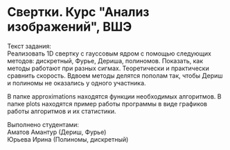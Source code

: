 # Свертки. Курс "Анализ изображений", ВШЭ

Текст задания:  
Реализовать 1D свертку с гауссовым ядром с помощью следующих методов: дискретный, Фурье, Дериша, полиномов. 
Показать, как методы работают при разных сигмах. 
Теоретически и практически сравнить скорость. 
Вдвоем методы делятся пополам так, чтобы Дериш и полиномы не оказались у одного участника.

В папке approximations находятся функции необходимых алгоритмов.
В папке plots находятся пример работы программы в виде графиков работы алгоритмов и их статистики.  

Выполнено студентами:  
Аматов Амантур (Дериш, Фурье)  
Юрьева Ирина (Полиномы, дискретный)
